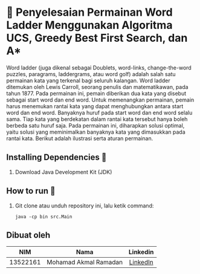# 💎   Penyelesaian Permainan Word Ladder Menggunakan Algoritma UCS, Greedy Best First Search, dan A*

Word ladder (juga dikenal sebagai Doublets, word-links, change-the-word puzzles,
 paragrams, laddergrams, atau word golf) adalah salah satu permainan kata yang terkenal
 bagi seluruh kalangan. Word ladder ditemukan oleh Lewis Carroll, seorang penulis dan
 matematikawan, pada tahun 1877. Pada permainan ini, pemain diberikan dua kata yang
 disebut sebagai start word dan end word. Untuk memenangkan permainan, pemain harus
 menemukan rantai kata yang dapat menghubungkan antara start word dan end word.
 Banyaknya huruf pada start word dan end word selalu sama. Tiap kata yang berdekatan
 dalam rantai kata tersebut hanya boleh berbeda satu huruf saja. Pada permainan ini,
 diharapkan solusi optimal, yaitu solusi yang meminimalkan banyaknya kata yang dimasukkan
 pada rantai kata. Berikut adalah ilustrasi serta aturan permainan.

## Installing Dependencies 🔨

1. Download Java Development Kit (JDK)

## How to run 🔨

 1. Git clone atau unduh repository ini, lalu ketik command:
    ```
    java -cp bin src.Main
    ```

## Dibuat oleh
| NIM | Nama | Linkedin |
| :---: | :---: | :---: |
| 13522161 | Mohamad Akmal Ramadan | [LinkedIn](https://www.linkedin.com/in/akmalrmn/) |
